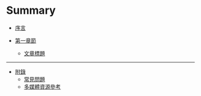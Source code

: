 Summary
=======


* [序言](README.md)

* [第一章節](content/first_chapter/README.md)
  * [文章標題](content/first_chapter/article_name.md)


---


* [附錄](appendix/README.md)
  * [常見問題](appendix/faq.md)
  * [多媒體資源參考](appendix/used_reference.md)

